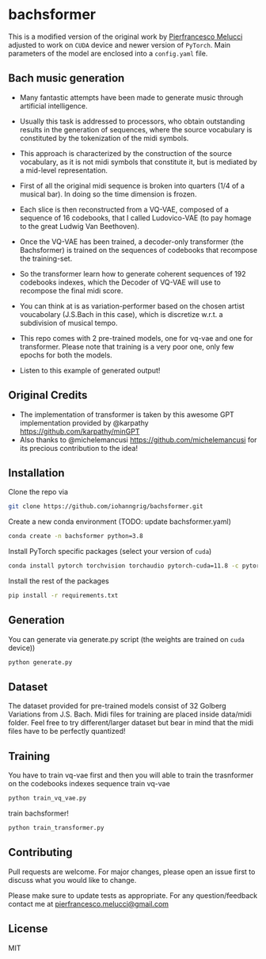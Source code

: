 # bachsformer

This is a modified version of the original work by [Pierfrancesco Melucci](https://github.com/pier-maker92/bachsformer.git) adjusted to work on `CUDA` device and newer version of `PyTorch`. Main parameters of the model are enclosed into a `config.yaml` file. 

## Bach music generation

* Many fantastic attempts have been made to generate music through artificial intelligence. 
* Usually this task is addressed to processors, who obtain outstanding results in the generation of sequences, where the source vocabulary is constituted by the tokenization of the midi symbols. 
* This approach is characterized by the construction of the source vocabulary, as it is not midi symbols that constitute it, but is mediated by a mid-level representation. 
* First of all the original midi sequence is broken into quarters (1/4 of a musical bar). In doing so the time dimension is frozen. 
* Each slice is then reconstructed from a VQ-VAE, composed of a sequence of 16 codebooks, that I called Ludovico-VAE (to pay homage to the great Ludwig Van Beethoven). 
* Once the VQ-VAE has been trained, a decoder-only transformer (the Bachsformer) is trained on the sequences of codebooks that recompose the training-set.
* So the transformer learn how to generate coherent sequences of 192 codebooks indexes, which the Decoder of VQ-VAE will use to recompose the final midi score.
* You can think at is as variation-performer based on the chosen artist voucabolary (J.S.Bach in this case), which is discretize w.r.t. a subdivision of musical tempo.

* This repo comes with 2 pre-trained models, one for vq-vae and one for transformer. Please note that training is a very poor one, only few epochs for both the models.

* Listen to this example of generated output!


## Original Credits
* The implementation of transformer is taken by this awesome GPT implementation provided by @karpathy https://github.com/karpathy/minGPT
* Also thanks to @michelemancusi https://github.com/michelemancusi for its precious contribution to the idea!

## Installation

Clone the repo via 
```bash
git clone https://github.com/iohanngrig/bachsformer.git
```

Create a new conda environment (TODO: update bachsformer.yaml)
```bash
conda create -n bachsformer python=3.8 
```

Install PyTorch specific packages (select your version of `cuda`)
```bash
conda install pytorch torchvision torchaudio pytorch-cuda=11.8 -c pytorch -c nvidia
```

Install the rest of the packages
```bash
pip install -r requirements.txt
```

## Generation

You can generate via generate.py script (the weights are trained on `cuda` device))
```bash
python generate.py
```

## Dataset

The dataset provided for pre-trained models consist of 32 Golberg Variations from J.S. Bach. Midi files for training are placed inside data/midi folder. Feel free to try different/larger dataset but bear in mind that the midi files have to be perfectly quantized!

## Training

You have to train vq-vae first and then you will able to train the trasnformer on the codebooks indexes sequence
train vq-vae
```bash
python train_vq_vae.py
```
train bachsformer!
```bash
python train_transformer.py
```

## Contributing

Pull requests are welcome. For major changes, please open an issue first
to discuss what you would like to change.

Please make sure to update tests as appropriate.
For any question/feedback contact me at pierfrancesco.melucci@gmail.com

## License

MIT